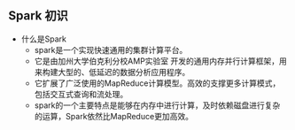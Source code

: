 ## Spark 初识
- 什么是Spark
	- spark是一个实现快速通用的集群计算平台。
	- 它是由加州大学伯克利分校AMP实验室 开发的通用内存并行计算框架，用来构建大型的、低延迟的数据分析应用程序。
	- 它扩展了广泛使用的MapReduce计算模型。高效的支撑更多计算模式，包括交互式查询和流处理。
	- spark的一个主要特点是能够在内存中进行计算，及时依赖磁盘进行复杂的运算，Spark依然比MapReduce更加高效。